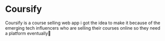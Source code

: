 # Coursify
Coursify is a course selling web app i got the idea to make it because of the emerging tech influencers who are selling their courses online so they need a platform eventually🚀
